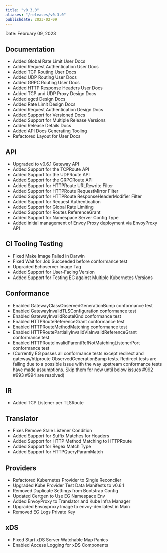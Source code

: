 ```yaml
---
title: "v0.3.0"
aliases: "/releases/v0.3.0"
publishdate: 2023-02-09
---
```


Date: February 09, 2023

## Documentation
- Added Global Rate Limit User Docs
- Added Request Authentication User Docs
- Added TCP Routing User Docs
- Added UDP Routing User Docs
- Added GRPC Routing User Docs
- Added HTTP Response Headers User Docs
- Added TCP and UDP Proxy Design Docs
- Added egctl Design Docs
- Added Rate Limit Design Docs
- Added Request Authentication Design Docs
- Added Support for Versioned Docs
- Added Support for Multiple Release Versions
- Added Release Details Docs
- Added API Docs Generating Tooling
- Refactored Layout for User Docs

## API
- Upgraded to v0.6.1 Gateway API
- Added Support for the TCPRoute API
- Added Support for the UDPRoute API
- Added Support for the GRPCRoute API
- Added Support for HTTPRoute URLRewrite Filter
- Added Support for HTTPRoute RequestMirror Filter
- Added Support for HTTPRoute ResponseHeaderModifier Filter
- Added Support for Request Authentication
- Added Support for Global Rate Limiting
- Added Support for Routes ReferenceGrant
- Added Support for Namespace Server Config Type
- Added initial management of Envoy Proxy deployment via EnvoyProxy API

## CI Tooling Testing
- Fixed Make Image Failed in Darwin
- Fixed Wait for Job Succeeded before conformance test
- Upgraded Echoserver Image Tag
- Added Support for User-Facing Version
- Added Support for Testing EG against Multiple Kubernetes Versions

## Conformance
- Enabled GatewayClassObservedGenerationBump conformance test
- Enabled GatewayInvalidTLSConfiguration conformance test
- Enabled GatewayInvalidRouteKind conformance test
- Enabled HTTPRouteReferenceGrant conformance test
- Enabled HTTPRouteMethodMatching conformance test
- Enabled HTTPRoutePartiallyInvalidViaInvalidReferenceGrant conformance test
- Enabled HTTPRouteInvalidParentRefNotMatchingListenerPort conformance test
- (Currently EG passes all conformance tests except redirect and gateway/httproute ObservedGenerationBump tests. Redirect tests are failing due to a possible issue with the way upstream conformance tests have made assumptions. Skip them for now until below issues #992 #993 #994 are resolved)

## IR
- Added TCP Listener per TLSRoute

## Translator
- Fixes Remove Stale Listener Condition
- Added Support for Suffix Matches for Headers
- Added Support for HTTP Method Matching to HTTPRoute
- Added Support for Regex Match Type
- Added Support for HTTPQueryParamMatch

## Providers
- Refactored Kubernetes Provider to Single Reconciler
- Upgraded Kube Provider Test Data Manifests to v0.6.1
- Removed Duplicate Settings from Bootstrap Config
- Updated Certgen to Use EG Namespace Env
- Added EnvoyProxy to Translator and Kube Infra Manager
- Upgraded Envoyproxy Image to envoy-dev latest in Main
- Removed EG Logs Private Key

## xDS
- Fixed Start xDS Server Watchable Map Panics
- Enabled Access Logging for xDS Components
